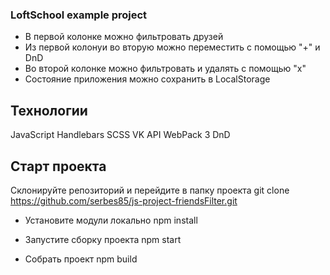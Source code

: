 ### LoftSchool example project

- В первой колонке можно фильтровать друзей
- Из первой колонуи во вторую можно переместить с помощью "+" и DnD
- Во второй колонке можно фильтровать и удалять с помощью "х"
- Cостояние приложения можно сохранить в LocalStorage

## Технологии
JavaScript
Handlebars
SCSS
VK API
WebPack 3
DnD

## Старт проекта

Склонируйте репозиторий и перейдите в папку проекта
git clone https://github.com/serbes85/js-project-friendsFilter.git

- Установите модули локально
npm install

- Запустите сборку проекта
npm start

- Собрать проект
npm build
